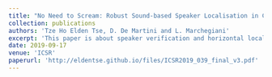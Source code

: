 ```yaml
---
title: "No Need to Scream: Robust Sound-based Speaker Localisation in Challenging Scenarios"
collection: publications
authors: 'Tze Ho Elden Tse, D. De Martini and L. Marchegiani'
excerpt: 'This paper is about speaker verification and horizontal localisation in the presence of conspicuous noise. Specifically, we are interested in enabling a mobile robot to robustly and accurately spot the presence of a target speaker and estimate his/her position in challenging acoustic scenarios.'
date: 2019-09-17
venue: 'ICSR'
paperurl: 'http://eldentse.github.io/files/ICSR2019_039_final_v3.pdf'
---
```


